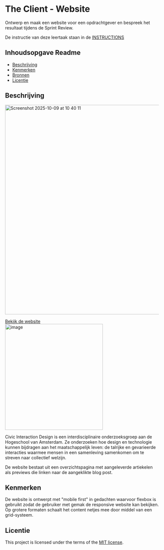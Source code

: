 # The Client - Website

Ontwerp en maak een website voor een opdrachtgever en bespreek het resultaat tijdens de Sprint Review.

De instructie van deze leertaak staan in de [INSTRUCTIONS](https://github.com/fdnd-task/the-client-website/blob/main/docs/INSTRUCTIONS.md)



## Inhoudsopgave Readme

  * [Beschrijving](#beschrijving)
  * [Kenmerken](#kenmerken)
  * [Bronnen](#bronnen)
  * [Licentie](#licentie)

## Beschrijving
<img width="1271" height="684" alt="Screenshot 2025-10-09 at 10 40 11" src="https://github.com/user-attachments/assets/e4cff0b2-dc5a-4d10-81ce-e2660311456f" />

[Bekijk de website](https://edu.nl/rydep)  
<img width="320" height="346" alt="image" src="https://github.com/user-attachments/assets/0b1b73f1-065a-4e99-9f14-6eebde1b33ab" />  

Civic Interaction Design is een interdisciplinaire onderzoeksgroep aan de Hogeschool van Amsterdam. Ze onderzoeken hoe design en technologie kunnen bijdragen aan het maatschappelijk leven: de talrijke en gevarieerde interacties waarmee mensen in een samenleving samenkomen om te streven naar collectief welzijn.  

De website bestaat uit een overzichtspagina met aangeleverde artiekelen als previews die linken naar de aangeklikte blog post.

## Kenmerken
<!-- Bij Kenmerken staat welke technieken zijn gebruikt en hoe. Wat is de HTML structuur? Wat zijn de belangrijkste dingen in CSS? Wat is er met Javascript gedaan en hoe? Misschien heb je een framwork of library gebruikt? -->

De website is ontwerpt met "mobile first" in gedachten waarvoor flexbox is gebruikt zodat de gebruiker met gemak de responsive website kan bekijken. Op grotere formaten schaalt het content netjes mee door middel van een grid-systeem.


## Licentie

This project is licensed under the terms of the [MIT license](./LICENSE).
